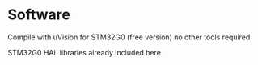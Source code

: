# Software
Compile with uVision for STM32G0 (free version) no other tools required

STM32G0 HAL libraries already included here
